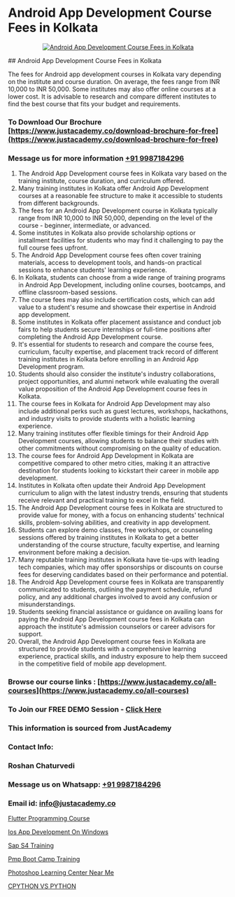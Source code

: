 # Android App Development Course Fees in Kolkata

<p align="center">
  <a href="https://justacademy.co/course-detail/android-app-development">
    <img src="https://justacademy.co/storage2/course_image/1676635923_course_image.webp" alt="Android App Development Course Fees in Kolkata">
  </a>
</p>
## Android App Development Course Fees in Kolkata

The fees for Android app development courses in Kolkata vary depending on the institute and course duration. On average, the fees range from INR 10,000 to INR 50,000. Some institutes may also offer online courses at a lower cost. It is advisable to research and compare different institutes to find the best course that fits your budget and requirements.
### To Download Our Brochure [https://www.justacademy.co/download-brochure-for-free](https://www.justacademy.co/download-brochure-for-free)
### Message us for more information [+91 9987184296](https://api.whatsapp.com/send?phone=919987184296)
1) The Android App Development course fees in Kolkata vary based on the training institute, course duration, and curriculum offered.
2) Many training institutes in Kolkata offer Android App Development courses at a reasonable fee structure to make it accessible to students from different backgrounds.
3) The fees for an Android App Development course in Kolkata typically range from INR 10,000 to INR 50,000, depending on the level of the course - beginner, intermediate, or advanced.
4) Some institutes in Kolkata also provide scholarship options or installment facilities for students who may find it challenging to pay the full course fees upfront.
5) The Android App Development course fees often cover training materials, access to development tools, and hands-on practical sessions to enhance students' learning experience.
6) In Kolkata, students can choose from a wide range of training programs in Android App Development, including online courses, bootcamps, and offline classroom-based sessions.
7) The course fees may also include certification costs, which can add value to a student's resume and showcase their expertise in Android app development.
8) Some institutes in Kolkata offer placement assistance and conduct job fairs to help students secure internships or full-time positions after completing the Android App Development course.
9) It's essential for students to research and compare the course fees, curriculum, faculty expertise, and placement track record of different training institutes in Kolkata before enrolling in an Android App Development program.
10) Students should also consider the institute's industry collaborations, project opportunities, and alumni network while evaluating the overall value proposition of the Android App Development course fees in Kolkata.
11) The course fees in Kolkata for Android App Development may also include additional perks such as guest lectures, workshops, hackathons, and industry visits to provide students with a holistic learning experience.
12) Many training institutes offer flexible timings for their Android App Development courses, allowing students to balance their studies with other commitments without compromising on the quality of education.
13) The course fees for Android App Development in Kolkata are competitive compared to other metro cities, making it an attractive destination for students looking to kickstart their career in mobile app development.
14) Institutes in Kolkata often update their Android App Development curriculum to align with the latest industry trends, ensuring that students receive relevant and practical training to excel in the field.
15) The Android App Development course fees in Kolkata are structured to provide value for money, with a focus on enhancing students' technical skills, problem-solving abilities, and creativity in app development.
16) Students can explore demo classes, free workshops, or counseling sessions offered by training institutes in Kolkata to get a better understanding of the course structure, faculty expertise, and learning environment before making a decision.
17) Many reputable training institutes in Kolkata have tie-ups with leading tech companies, which may offer sponsorships or discounts on course fees for deserving candidates based on their performance and potential.
18) The Android App Development course fees in Kolkata are transparently communicated to students, outlining the payment schedule, refund policy, and any additional charges involved to avoid any confusion or misunderstandings.
19) Students seeking financial assistance or guidance on availing loans for paying the Android App Development course fees in Kolkata can approach the institute's admission counselors or career advisors for support.
20) Overall, the Android App Development course fees in Kolkata are structured to provide students with a comprehensive learning experience, practical skills, and industry exposure to help them succeed in the competitive field of mobile app development.

### Browse our course links : [https://www.justacademy.co/all-courses](https://www.justacademy.co/all-courses) 
### To Join our FREE DEMO Session - [Click Here](https://www.justacademy.co/register-for-course-demo)


### This information is sourced from JustAcademy
### Contact Info:
### Roshan Chaturvedi
### Message us on Whatsapp: [+91 9987184296](https://api.whatsapp.com/send?phone=919987184296)
### Email id: [info@justacademy.co](mailto:info@justacademy.co)
                
[Flutter Programming Course](https://www.linkedin.com/pulse/flutter-programming-course-justacademy-thane-nxrqc/)

[Ios App Development On Windows](https://www.linkedin.com/pulse/ios-app-development-windows-justacademy-boston-0grte?trackingId=Sc8pSWnlJcZihLgqzIPysA%3D%3D&lipi=urn%3Ali%3Apage%3Ad_flagship3_company_admin%3BTbY8fN%2BZSiWS3%2FqQQu1Jtw%3D%3D)

[Sap S4 Training](https://medium.com/@surajvaishnav5015/sap-s4-training-6dae9d1ef0a6)

[Pmp Boot Camp Training](https://medium.com/@mistersumit961/pmp-boot-camp-training-d735ed6f2c4b)

[Photoshop Learning Center Near Me](https://justacademyin.github.io/justacademy/photoshop-learning-center-near-me)

[CPYTHON VS PYTHON](https://justacademyin.github.io/justacademy/cpython-vs-python)

